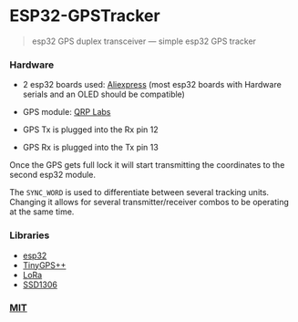# ESP32-GPSTracker
> esp32 GPS duplex transceiver — simple esp32 GPS tracker


### Hardware

- 2 esp32 boards used: [Aliexpress](https://www.aliexpress.com/item/2pcs-TTGO-SX1278-LoRa-ESP32-0-96-inch-Blue-OLED-Display-Bluetooth-WIFI-Lora-Kit-32/32833821668.html) (most esp32 boards with Hardware serials and an OLED should be compatible)
- GPS module: [QRP Labs](http://www.qrp-labs.com/ultimategps.html)

- GPS Tx is plugged into the Rx pin 12
- GPS Rx is plugged into the Tx pin 13

Once the GPS gets full lock it will start transmitting the coordinates to the second esp32 module.

The `SYNC_WORD` is used to differentiate between several tracking units. Changing it allows for several transmitter/receiver combos to be operating at the same time.

### Libraries
- [esp32](https://github.com/espressif/arduino-esp32)
- [TinyGPS++](https://github.com/mikalhart/TinyGPSPlus)
- [LoRa](https://github.com/sandeepmistry/arduino-LoRa)
- [SSD1306](https://github.com/ThingPulse/esp8266-oled-ssd1306)

### [MIT](./LICENSE)

